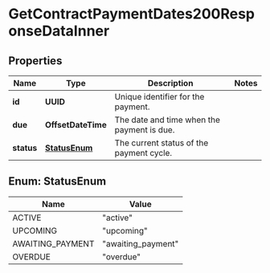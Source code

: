 

# GetContractPaymentDates200ResponseDataInner


## Properties

| Name | Type | Description | Notes |
|------------ | ------------- | ------------- | -------------|
|**id** | **UUID** | Unique identifier for the payment. |  |
|**due** | **OffsetDateTime** | The date and time when the payment is due. |  |
|**status** | [**StatusEnum**](#StatusEnum) | The current status of the payment cycle. |  |



## Enum: StatusEnum

| Name | Value |
|---- | -----|
| ACTIVE | &quot;active&quot; |
| UPCOMING | &quot;upcoming&quot; |
| AWAITING_PAYMENT | &quot;awaiting_payment&quot; |
| OVERDUE | &quot;overdue&quot; |



